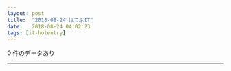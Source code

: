 ```yaml
---
layout: post
title:  "2018-08-24 はてぶIT"
date:   2018-08-24 04:02:23
tags: [it-hotentry]
---
```

0 件のデータあり

<hr>
